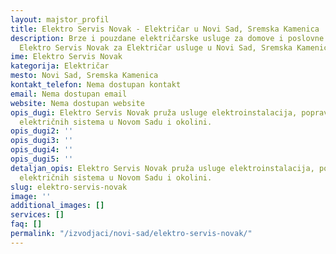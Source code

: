 ```yaml
---
layout: majstor_profil
title: Elektro Servis Novak - Električar u Novi Sad, Sremska Kamenica
description: Brze i pouzdane električarske usluge za domove i poslovne prostore. Pronađite
  Elektro Servis Novak za Električar usluge u Novi Sad, Sremska Kamenica.
ime: Elektro Servis Novak
kategorija: Električar
mesto: Novi Sad, Sremska Kamenica
kontakt_telefon: Nema dostupan kontakt
email: Nema dostupan email
website: Nema dostupan website
opis_dugi: Elektro Servis Novak pruža usluge elektroinstalacija, popravki i održavanja
  električnih sistema u Novom Sadu i okolini.
opis_dugi2: ''
opis_dugi3: ''
opis_dugi4: ''
opis_dugi5: ''
detaljan_opis: Elektro Servis Novak pruža usluge elektroinstalacija, popravki i održavanja
  električnih sistema u Novom Sadu i okolini.
slug: elektro-servis-novak
image: ''
additional_images: []
services: []
faq: []
permalink: "/izvodjaci/novi-sad/elektro-servis-novak/"
---
```


